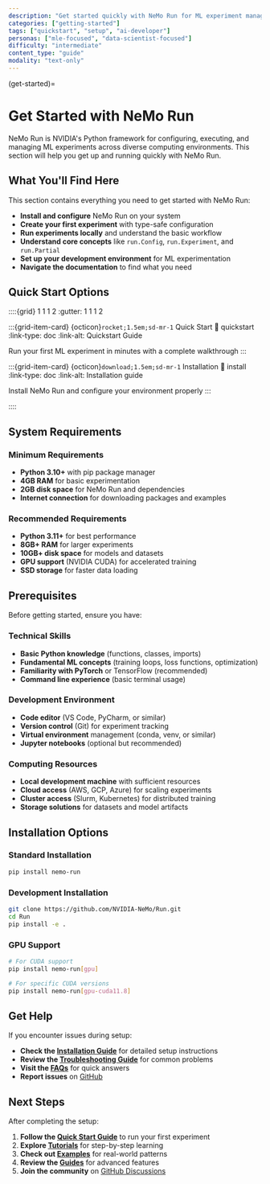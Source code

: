 ```yaml
---
description: "Get started quickly with NeMo Run for ML experiment management."
categories: ["getting-started"]
tags: ["quickstart", "setup", "ai-developer"]
personas: ["mle-focused", "data-scientist-focused"]
difficulty: "intermediate"
content_type: "guide"
modality: "text-only"
---
```


(get-started)=

# Get Started with NeMo Run

NeMo Run is NVIDIA's Python framework for configuring, executing, and managing ML experiments across diverse computing environments. This section will help you get up and running quickly with NeMo Run.

## What You'll Find Here

This section contains everything you need to get started with NeMo Run:

- **Install and configure** NeMo Run on your system
- **Create your first experiment** with type-safe configuration
- **Run experiments locally** and understand the basic workflow
- **Understand core concepts** like `run.Config`, `run.Experiment`, and `run.Partial`
- **Set up your development environment** for ML experimentation
- **Navigate the documentation** to find what you need

## Quick Start Options

::::{grid} 1 1 1 2
:gutter: 1 1 1 2

:::{grid-item-card} {octicon}`rocket;1.5em;sd-mr-1` Quick Start
:link: quickstart
:link-type: doc
:link-alt: Quickstart Guide

Run your first ML experiment in minutes with a complete walkthrough
:::

:::{grid-item-card} {octicon}`download;1.5em;sd-mr-1` Installation
:link: install
:link-type: doc
:link-alt: Installation guide

Install NeMo Run and configure your environment properly
:::

::::

## System Requirements

### Minimum Requirements

- **Python 3.10+** with pip package manager
- **4GB RAM** for basic experimentation
- **2GB disk space** for NeMo Run and dependencies
- **Internet connection** for downloading packages and examples

### Recommended Requirements

- **Python 3.11+** for best performance
- **8GB+ RAM** for larger experiments
- **10GB+ disk space** for models and datasets
- **GPU support** (NVIDIA CUDA) for accelerated training
- **SSD storage** for faster data loading

## Prerequisites

Before getting started, ensure you have:

### Technical Skills
- **Basic Python knowledge** (functions, classes, imports)
- **Fundamental ML concepts** (training loops, loss functions, optimization)
- **Familiarity with PyTorch** or TensorFlow (recommended)
- **Command line experience** (basic terminal usage)

### Development Environment
- **Code editor** (VS Code, PyCharm, or similar)
- **Version control** (Git) for experiment tracking
- **Virtual environment** management (conda, venv, or similar)
- **Jupyter notebooks** (optional but recommended)

### Computing Resources
- **Local development machine** with sufficient resources
- **Cloud access** (AWS, GCP, Azure) for scaling experiments
- **Cluster access** (Slurm, Kubernetes) for distributed training
- **Storage solutions** for datasets and model artifacts

## Installation Options

### Standard Installation
```bash
pip install nemo-run
```

### Development Installation
```bash
git clone https://github.com/NVIDIA-NeMo/Run.git
cd Run
pip install -e .
```

### GPU Support
```bash
# For CUDA support
pip install nemo-run[gpu]

# For specific CUDA versions
pip install nemo-run[gpu-cuda11.8]
```

## Get Help

If you encounter issues during setup:

- **Check the [Installation Guide](install.md)** for detailed setup instructions
- **Review the [Troubleshooting Guide](../guides/troubleshooting.md)** for common problems
- **Visit the [FAQs](../references/faqs.md)** for quick answers
- **Report issues** on [GitHub](https://github.com/NVIDIA-NeMo/Run/issues)

## Next Steps

After completing the setup:

1. **Follow the [Quick Start Guide](quickstart.md)** to run your first experiment
2. **Explore [Tutorials](../learning-resources/tutorials/index.md)** for step-by-step learning
3. **Check out [Examples](../learning-resources/examples/index.md)** for real-world patterns
4. **Review the [Guides](../guides/index.md)** for advanced features
5. **Join the community** on [GitHub Discussions](https://github.com/NVIDIA-NeMo/Run/discussions)
